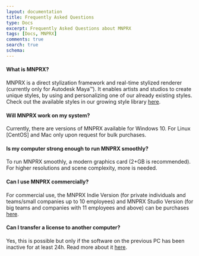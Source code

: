 ```yaml
---
layout: documentation
title: Frequently Asked Questions
type: Docs
excerpt: Frequently Asked Questions about MNPRX
tags: [Docs, MNPRX]
comments: true
search: true
schema:
---
```

<link rel="stylesheet" href="//code.jquery.com/ui/1.12.1/themes/smoothness/jquery-ui.css">
<script src="//code.jquery.com/jquery-1.12.4.js"></script>
<script src="//code.jquery.com/ui/1.12.1/jquery-ui.js"></script>
<!-- https://api.jqueryui.com/accordion/#option-active -->

<div id="accordion" class="top2" markdown="1">

#### What is MNPRX?
MNPRX is a direct stylization framework and real-time stylized renderer (currently only for Autodesk Maya™). It enables artists and studios to create unique styles, by using and personalizing one of our already existing styles. Check out the available styles in our growing style library <a href="/software/MNPRX/#page-title">here</a>.

#### Will MNPRX work on my system?
Currently, there are versions of MNPRX available for Windows 10. For Linux [CentOS] and Mac only upon request for bulk purchases.

#### Is my computer strong enough to run MNPRX smoothly?
To run MNPRX smoothly, a modern graphics card (2+GB is recommended). For higher resolutions and scene complexity, more is needed.

#### Can I use MNPRX commercially?
For commercial use, the MNPRX Indie Version (for private individuals and teams/small companies up to 10 employees) and MNPRX Studio Version (for big teams and companies with 11 employees and above) can be purchases <a href="/software/MNPRX/#getit">here</a>.

#### Can I transfer a license to another computer?
Yes, this is possible but only if the software on the previous PC has been inactive for at least 24h. Read more about it <a href="/docs/licensing/#license-migration">here</a>.

</div>

<script> $( "#accordion" ).accordion({
   collapsible: true });
</script>

